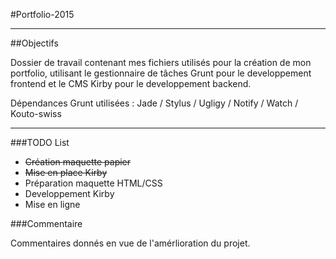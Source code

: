 #Portfolio-2015

***

##Objectifs

Dossier de travail contenant mes fichiers utilisés pour la création de mon portfolio, utilisant le gestionnaire de tâches Grunt pour le developpement frontend et le CMS Kirby pour le developpement backend.

Dépendances Grunt utilisées : Jade / Stylus / Ugligy / Notify / Watch / Kouto-swiss

***

###TODO List

- ~~Création maquette papier~~
- ~~Mise en place Kirby~~
- Préparation maquette HTML/CSS
- Developpement Kirby
- Mise en ligne

###Commentaire

Commentaires donnés en vue de l'amérlioration du projet.
